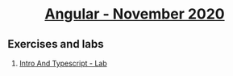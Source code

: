 
# <a href="https://softuni.bg/trainings/3047/angular-november-2020"><p align="center"> Angular - November 2020<p>
</a>



## Exercises and labs
1. <a href="https://github.com/PhilShishov/Software-University/tree/master/Angular/Homeworks/01.IntroAndTypescript_Lab" > Intro And Typescript - Lab</a> 
